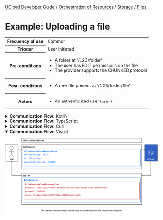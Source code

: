 [UCloud Developer Guide](/docs/developer-guide/README.md) / [Orchestration of Resources](/docs/developer-guide/orchestration/README.md) / [Storage](/docs/developer-guide/orchestration/storage/README.md) / [Files](/docs/developer-guide/orchestration/storage/files.md)

# Example: Uploading a file

<table>
<tr><th>Frequency of use</th><td>Common</td></tr>
<tr><th>Trigger</th><td>User initiated</td></tr>
<tr><th>Pre-conditions</th><td><ul>
<li>A folder at '/123/folder'</li>
<li>The user has EDIT permissions on the file</li>
<li>The provider supports the CHUNKED protocol</li>
</ul></td></tr>
<tr><th>Post-conditions</th><td><ul>
<li>A new file present at '/123/folder/file'</li>
</ul></td></tr>
<tr>
<th>Actors</th>
<td><ul>
<li>An authenticated user (<code>user</code>)</li>
</ul></td>
</tr>
</table>
<details>
<summary>
<b>Communication Flow:</b> Kotlin
</summary>

```kotlin
Files.createUpload.call(
    bulkRequestOf(FilesCreateUploadRequestItem(
        conflictPolicy = WriteConflictPolicy.REJECT, 
        id = "/123/folder", 
        supportedProtocols = listOf(UploadProtocol.CHUNKED), 
    )),
    user
).orThrow()

/*
BulkResponse(
    responses = listOf(FilesCreateUploadResponseItem(
        endpoint = "https://provider.example.com/ucloud/example-provider/chunked", 
        protocol = UploadProtocol.CHUNKED, 
        token = "f1460d47e583653f7723204e5ff3f50bad91a658", 
    )), 
)
*/

/* The user can now proceed to upload using the chunked protocol at the provided endpoint */

```


</details>

<details>
<summary>
<b>Communication Flow:</b> TypeScript
</summary>

```typescript
// Authenticated as user
await callAPI(FilesApi.createUpload(
    {
        "items": [
            {
                "id": "/123/folder",
                "supportedProtocols": [
                    "CHUNKED"
                ],
                "conflictPolicy": "REJECT"
            }
        ]
    }
);

/*
{
    "responses": [
        {
            "endpoint": "https://provider.example.com/ucloud/example-provider/chunked",
            "protocol": "CHUNKED",
            "token": "f1460d47e583653f7723204e5ff3f50bad91a658"
        }
    ]
}
*/

/* The user can now proceed to upload using the chunked protocol at the provided endpoint */

```


</details>

<details>
<summary>
<b>Communication Flow:</b> Curl
</summary>

```bash
# ------------------------------------------------------------------------------------------------------
# $host is the UCloud instance to contact. Example: 'http://localhost:8080' or 'https://cloud.sdu.dk'
# $accessToken is a valid access-token issued by UCloud
# ------------------------------------------------------------------------------------------------------

# Authenticated as user
curl -XPOST -H "Authorization: Bearer $accessToken" -H "Content-Type: content-type: application/json; charset=utf-8" "$host/api/files/upload" -d '{
    "items": [
        {
            "id": "/123/folder",
            "supportedProtocols": [
                "CHUNKED"
            ],
            "conflictPolicy": "REJECT"
        }
    ]
}'


# {
#     "responses": [
#         {
#             "endpoint": "https://provider.example.com/ucloud/example-provider/chunked",
#             "protocol": "CHUNKED",
#             "token": "f1460d47e583653f7723204e5ff3f50bad91a658"
#         }
#     ]
# }

# The user can now proceed to upload using the chunked protocol at the provided endpoint

```


</details>

<details open>
<summary>
<b>Communication Flow:</b> Visual
</summary>

![](/docs/diagrams/files_upload.png)

</details>



